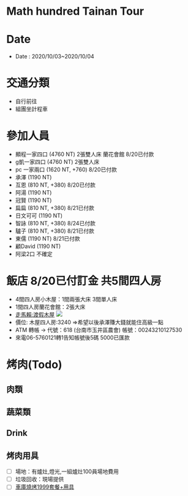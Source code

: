 Math hundred Tainan Tour
=====

# Date
- Date  : 2020/10/03~2020/10/04
# 交通分類
  - 自行前往
  - 組團坐計程車
# 參加人員
 - 顯程一家四口 (4760 NT) 2張雙人床 蘭花會館 8/20已付款
 - g凱一家四口  (4760 NT) 2張雙人床
 - pc 一家兩口  (1620 NT, +760) 8/20已付款
 - 承澤 (1190 NT)
 - 互恩 (810 NT, +380) 8/20已付款
 - 阿湯 (1190 NT)
 - 冠賢 (1190 NT)
 - 扁扁 (810 NT, +380) 8/21已付款
 - 日文可可 (1190 NT)
 - 智詠 (810 NT, +380) 8/24已付款
 - 驢子 (810 NT, +380) 8/21已付款
 - 東儒 (1190 NT) 8/21已付款
 - 顧David (1190 NT)
 - 阿梁2口 不確定
      
# 飯店 8/20已付訂金 共5間四人房
-  4間四人房小木屋：1間兩張大床 3間單人床 
-  1間四人房蘭花會館：2張大床
- [走馬賴:渡假木屋](http://www.farm.com.tw/news_detail.php?id=140)
![](http://www.farm.com.tw/upload/1592281517_8515.jpg)
- 價位: 木屋四人房:3240 =>希望以後承澤賺大錢就能住高級一點
- ATM 轉帳 → 代號：618 (台南市玉井區農會) 帳號：00243210127530
- 來電06-5760121轉1告知帳號後5碼  5000已匯款
# 烤肉(Todo)

## 肉類

## 蔬菜類

## Drink

## 烤肉用具
- [ ] 場地：有爐灶,燈光,一組爐灶100員場地費用
- [ ] 垃圾回收：現場提供
- [ ] [車庫燒烤1999套餐+用具](http://www.bbqgarage.com/1999-set-meal/)

